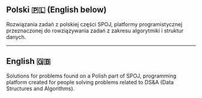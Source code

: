 ## Polski :poland: (English below)

Rozwiązania zadań z polskiej części SPOJ, platformy programistycznej przeznaczonej do rowziązywania zadań z zakresu algorytmiki i struktur danych.

---
## English :uk:

Solutions for problems found on a Polish  part of SPOJ, programming platform created for people solving problems related to DS&A (Data Structures and Algorithms).
